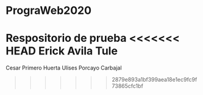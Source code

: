 # PrograWeb2020
Respositorio de prueba
<<<<<<< HEAD
Erick Avila Tule
=======
Cesar Primero Huerta
Ulises Porcayo Carbajal
>>>>>>> 2879e893a1bf399aea18e1ec9fc9f73865cfc1bf
